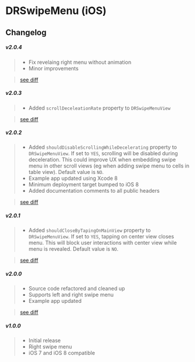 # DRSwipeMenu (iOS)

## Changelog

##### v2.0.4

> - Fix revelaing right menu without animation
> - Minor improvements

> [see diff](../../compare/v2.0.3...v2.0.4)

##### v2.0.3

> - Added `scrollDeceleationRate` property to `DRSwipeMenuView`

> [see diff](../../compare/v2.0.2...v2.0.3)

##### v2.0.2

> - Added `shouldDisableScrollingWhileDecelerating` property to `DRSwipeMenuView`. If set to `YES`, scrolling will be disabled during deceleration. This could improve UX when embedding swipe menu in other scroll views (eg when adding swipe menu to cells in table view). Default value is `NO`.
> - Example app updated using Xcode 8
> - Minimum deployment target bumped to iOS 8
> - Added documentation comments to all public headers

> [see diff](../../compare/v2.0.1...v2.0.2)

##### v2.0.1

> - Added `shouldCloseByTapingOnMainView` property to `DRSwipeMenuView`. If set to `YES`, tapping on center view closes menu. This will block user interactions with center view while menu is revealed. Default value is `NO`.

> [see diff](../../compare/v2.0.0...v2.0.1)

##### v2.0.0

> - Source code refactored and cleaned up
> - Supports left and right swipe menu
> - Example app updated

> [see diff](../../compare/v1.0.0...v2.0.0)

##### v1.0.0

> - Initial release
> - Right swipe menu
> - iOS 7 and iOS 8 compatible
